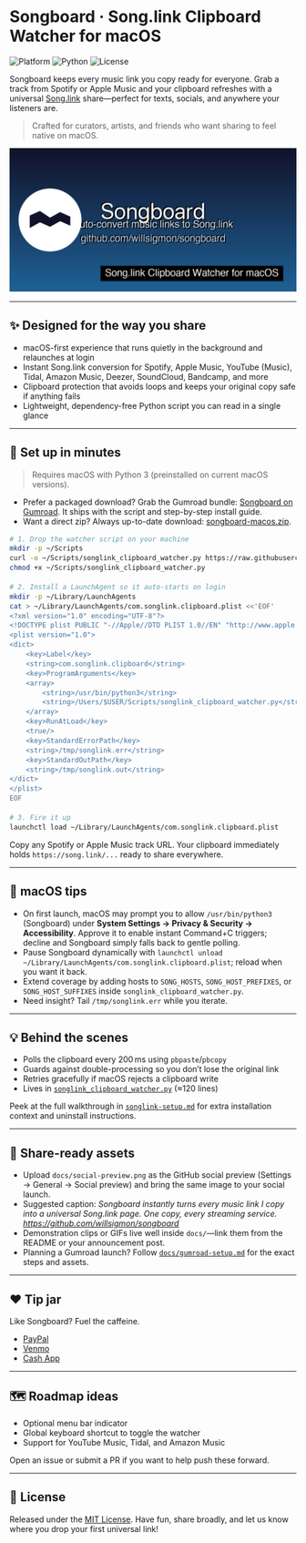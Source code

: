 # Songboard · Song.link Clipboard Watcher for macOS

![Platform](https://img.shields.io/badge/platform-macOS-black?style=flat-square) ![Python](https://img.shields.io/badge/python-3%2B-blue?style=flat-square) ![License](https://img.shields.io/badge/license-MIT-green?style=flat-square)

Songboard keeps every music link you copy ready for everyone. Grab a track from Spotify or Apple Music and your clipboard refreshes with a universal [Song.link](https://song.link) share—perfect for texts, socials, and anywhere your listeners are.

> Crafted for curators, artists, and friends who want sharing to feel native on macOS.

![Songboard social preview](docs/social-preview.png)

---

## ✨ Designed for the way you share
- macOS-first experience that runs quietly in the background and relaunches at login
- Instant Song.link conversion for Spotify, Apple Music, YouTube (Music), Tidal, Amazon Music, Deezer, SoundCloud, Bandcamp, and more
- Clipboard protection that avoids loops and keeps your original copy safe if anything fails
- Lightweight, dependency-free Python script you can read in a single glance

---

## 🚀 Set up in minutes

> Requires macOS with Python 3 (preinstalled on current macOS versions).

- Prefer a packaged download? Grab the Gumroad bundle: [Songboard on Gumroad](https://willsigmon.gumroad.com/l/songboard). It ships with the script and step-by-step install guide.
- Want a direct zip? Always up-to-date download: [songboard-macos.zip](https://github.com/willsigmon/songboard/releases/download/bundle/songboard-macos.zip).

```bash
# 1. Drop the watcher script on your machine
mkdir -p ~/Scripts
curl -o ~/Scripts/songlink_clipboard_watcher.py https://raw.githubusercontent.com/willsigmon/songboard/main/songlink_clipboard_watcher.py
chmod +x ~/Scripts/songlink_clipboard_watcher.py

# 2. Install a LaunchAgent so it auto-starts on login
mkdir -p ~/Library/LaunchAgents
cat > ~/Library/LaunchAgents/com.songlink.clipboard.plist <<'EOF'
<?xml version="1.0" encoding="UTF-8"?>
<!DOCTYPE plist PUBLIC "-//Apple//DTD PLIST 1.0//EN" "http://www.apple.com/DTDs/PropertyList-1.0.dtd">
<plist version="1.0">
<dict>
    <key>Label</key>
    <string>com.songlink.clipboard</string>
    <key>ProgramArguments</key>
    <array>
        <string>/usr/bin/python3</string>
        <string>/Users/$USER/Scripts/songlink_clipboard_watcher.py</string>
    </array>
    <key>RunAtLoad</key>
    <true/>
    <key>StandardErrorPath</key>
    <string>/tmp/songlink.err</string>
    <key>StandardOutPath</key>
    <string>/tmp/songlink.out</string>
</dict>
</plist>
EOF

# 3. Fire it up
launchctl load ~/Library/LaunchAgents/com.songlink.clipboard.plist
```

Copy any Spotify or Apple Music track URL. Your clipboard immediately holds `https://song.link/...` ready to share everywhere.

---

## 🧠 macOS tips
- On first launch, macOS may prompt you to allow `/usr/bin/python3` (Songboard) under **System Settings → Privacy & Security → Accessibility**. Approve it to enable instant Command+C triggers; decline and Songboard simply falls back to gentle polling.
- Pause Songboard dynamically with `launchctl unload ~/Library/LaunchAgents/com.songlink.clipboard.plist`; reload when you want it back.
- Extend coverage by adding hosts to `SONG_HOSTS`, `SONG_HOST_PREFIXES`, or `SONG_HOST_SUFFIXES` inside `songlink_clipboard_watcher.py`.
- Need insight? Tail `/tmp/songlink.err` while you iterate.

---

## 💡 Behind the scenes
- Polls the clipboard every 200 ms using `pbpaste`/`pbcopy`
- Guards against double-processing so you don’t lose the original link
- Retries gracefully if macOS rejects a clipboard write
- Lives in [`songlink_clipboard_watcher.py`](songlink_clipboard_watcher.py) (≈120 lines)

Peek at the full walkthrough in [`songlink-setup.md`](songlink-setup.md) for extra installation context and uninstall instructions.

---

## 📸 Share-ready assets
- Upload `docs/social-preview.png` as the GitHub social preview (Settings → General → Social preview) and bring the same image to your social launch.
- Suggested caption: *Songboard instantly turns every music link I copy into a universal Song.link page. One copy, every streaming service. https://github.com/willsigmon/songboard*
- Demonstration clips or GIFs live well inside `docs/`—link them from the README or your announcement post.
- Planning a Gumroad launch? Follow [`docs/gumroad-setup.md`](docs/gumroad-setup.md) for the exact steps and assets.

---

## ❤️ Tip jar
Like Songboard? Fuel the caffeine.

- [PayPal](https://www.paypal.com/paypalme/wsig)
- [Venmo](https://account.venmo.com/u/willsigmon)
- [Cash App](https://cash.app/$WSig)

---

## 🗺️ Roadmap ideas
- Optional menu bar indicator
- Global keyboard shortcut to toggle the watcher
- Support for YouTube Music, Tidal, and Amazon Music

Open an issue or submit a PR if you want to help push these forward.

---

## 📝 License

Released under the [MIT License](LICENSE). Have fun, share broadly, and let us know where you drop your first universal link!
